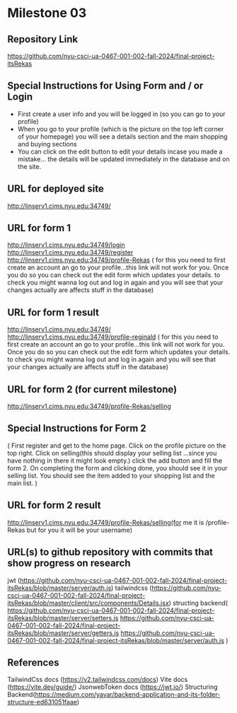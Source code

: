 Milestone 03
===

Repository Link
---
https://github.com/nyu-csci-ua-0467-001-002-fall-2024/final-project-itsRekas

Special Instructions for Using Form and / or Login
---
* First create a user info and you will be logged in (so you can go to your profile)
* When you go to your profile (which is the picture on the top left corner of your homepage)  you will see a details section and the main shopping and buying sections
* You can click on the edit button to edit your details incase you made a mistake... the details will be updated immediately in the database and on the site.

URL for deployed site 
---
http://linserv1.cims.nyu.edu:34749/

URL for form 1
---
http://linserv1.cims.nyu.edu:34749/login
http://linserv1.cims.nyu.edu:34749/register
http://linserv1.cims.nyu.edu:34749/profile-Rekas ( for this you need to first create an account an go to your profile...this link will not work for you. Once you do so you can check out the edit form which updates your details. to check you might wanna log out and log in again and you will see that your changes actually are affects stuff in the database)

URL for form 1 result
---
http://linserv1.cims.nyu.edu:34749/
http://linserv1.cims.nyu.edu:34749/profile-reginald ( for this you need to first create an account an go to your profile...this link will not work for you. Once you do so you can check out the edit form which updates your details. to check you might wanna log out and log in again and you will see that your changes actually are affects stuff in the database)

URL for form 2 (for current milestone)
---
http://linserv1.cims.nyu.edu:34749/profile-Rekas/selling

Special Instructions for Form 2
---
(
    First register and get to the home page.
    Click on the profile picture on the top right.
    Click on selling(this should display your selling list ...since you have nothing in there it might look empty.)
    click the add button and fill the form 2.
    On completing the form and clicking done, you should see it in your selling list.
    You should see the item added to your shopping list and the main list.
)

URL for form 2 result
---
http://linserv1.cims.nyu.edu:34749/profile-Rekas/selling(for me it is /profile-Rekas but for you it will be your username)

URL(s) to github repository with commits that show progress on research
--- 
jwt (https://github.com/nyu-csci-ua-0467-001-002-fall-2024/final-project-itsRekas/blob/master/server/auth.js)
tailwindcss (https://github.com/nyu-csci-ua-0467-001-002-fall-2024/final-project-itsRekas/blob/master/client/src/components/Details.jsx)
structing backend(
    https://github.com/nyu-csci-ua-0467-001-002-fall-2024/final-project-itsRekas/blob/master/server/setters.js
    https://github.com/nyu-csci-ua-0467-001-002-fall-2024/final-project-itsRekas/blob/master/server/getters.js
    https://github.com/nyu-csci-ua-0467-001-002-fall-2024/final-project-itsRekas/blob/master/server/auth.js
)

References 
---
TailwindCss docs (https://v2.tailwindcss.com/docs)
Vite docs (https://vite.dev/guide/)
JsonwebToken docs (https://jwt.io/)
Structuring Backend(https://medium.com/yavar/backend-application-and-its-folder-structure-ed631051faae)
